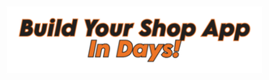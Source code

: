 <p align="center">
  <img src="commplete_commerce_app/images/Build-Your-Shop-App-In-Days.png" alt="Build you shop app in days" style="width: 700px; height: auto;">
</p>











